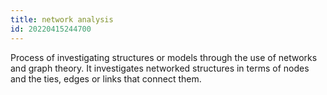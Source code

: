 ```yaml
---
title: network analysis
id: 20220415244700
---
```


Process of investigating structures or models through the use of networks and graph theory. It investigates networked structures in terms of nodes and the ties, edges or links that connect them.
